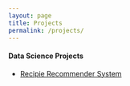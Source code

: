 ```yaml
---
layout: page
title: Projects
permalink: /projects/
---
```


#### Data Science Projects

* [Recipie Recommender System](/projects/recommender_system.html)



